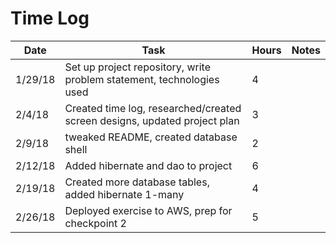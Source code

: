# Time Log

| Date | Task | Hours | Notes|
|------|------|-------|------|
| 1/29/18 | Set up project repository, write problem statement, technologies used| 4 |  |
| 2/4/18 | Created time log, researched/created screen designs, updated project plan   | 3 |  |
| 2/9/18 | tweaked README, created database shell | 2 |  | 
| 2/12/18 | Added hibernate and dao to project | 6 |  | 
| 2/19/18 | Created more database tables, added hibernate 1-many | 4 |  | 
| 2/26/18 | Deployed exercise to AWS, prep for checkpoint 2 | 5 |  |
